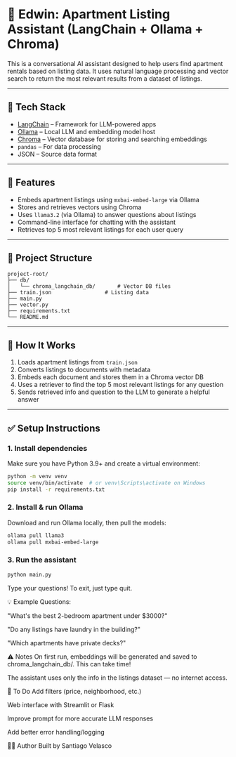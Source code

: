 # 🏢 Edwin: Apartment Listing Assistant (LangChain + Ollama + Chroma)

This is a conversational AI assistant designed to help users find apartment rentals based on listing data. It uses natural language processing and vector search to return the most relevant results from a dataset of listings.

---

## 🔧 Tech Stack

- [LangChain](https://python.langchain.com/) – Framework for LLM-powered apps
- [Ollama](https://ollama.com/) – Local LLM and embedding model host
- [Chroma](https://www.trychroma.com/) – Vector database for storing and searching embeddings
- `pandas` – For data processing
- JSON – Source data format

---

## 🚀 Features

- Embeds apartment listings using `mxbai-embed-large` via Ollama
- Stores and retrieves vectors using Chroma
- Uses `llama3.2` (via Ollama) to answer questions about listings
- Command-line interface for chatting with the assistant
- Retrieves top 5 most relevant listings for each user query

---

## 📂 Project Structure
```
project-root/
├── db/
│   └── chroma_langchain_db/       # Vector DB files
├── train.json                 # Listing data
├── main.py
├── vector.py
├── requirements.txt
└── README.md
```

---

## 🧠 How It Works

1. Loads apartment listings from `train.json`
2. Converts listings to documents with metadata
3. Embeds each document and stores them in a Chroma vector DB
4. Uses a retriever to find the top 5 most relevant listings for any question
5. Sends retrieved info and question to the LLM to generate a helpful answer

---

## ✅ Setup Instructions

### 1. Install dependencies


Make sure you have Python 3.9+ and create a virtual environment:

```bash
python -m venv venv
source venv/bin/activate  # or venv\Scripts\activate on Windows
pip install -r requirements.txt
```

### 2. Install & run Ollama


Download and run Ollama locally, then pull the models:

```bash
ollama pull llama3
ollama pull mxbai-embed-large
```

### 3. Run the assistant


```bash
python main.py
```
Type your questions! To exit, just type quit.

💡 Example Questions:

"What's the best 2-bedroom apartment under $3000?"

"Do any listings have laundry in the building?"

"Which apartments have private decks?"

⚠️ Notes
On first run, embeddings will be generated and saved to chroma_langchain_db/. This can take time!

The assistant uses only the info in the listings dataset — no internet access.

📌 To Do
Add filters (price, neighborhood, etc.)

Web interface with Streamlit or Flask

Improve prompt for more accurate LLM responses

Add better error handling/logging

🧑‍💻 Author
Built by Santiago Velasco

